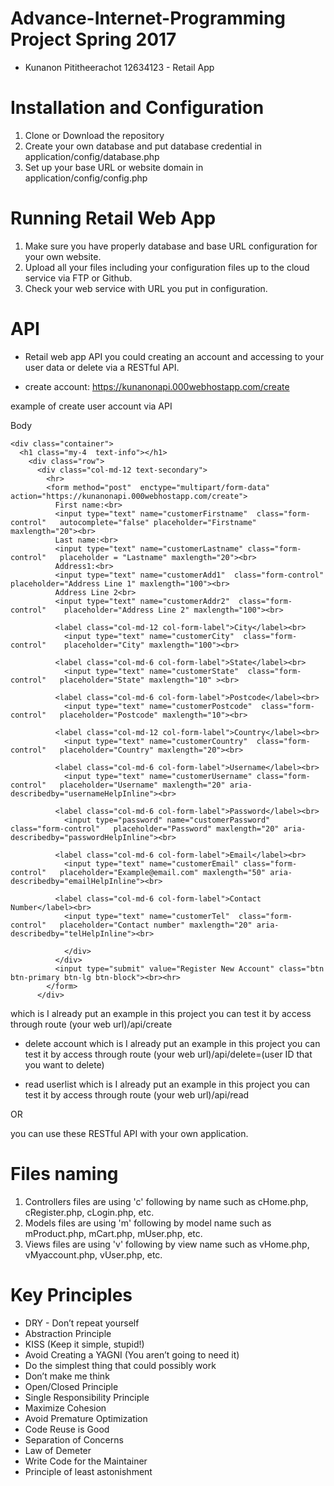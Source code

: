 # Advance-Internet-Programming Project Spring 2017
- Kunanon Pititheerachot 12634123 - Retail App

# Installation and Configuration

  1. Clone or Download the repository
  2. Create your own database and put database credential in application/config/database.php
  3. Set up your base URL or website domain in application/config/config.php

# Running Retail Web App

  1. Make sure you have properly database and base URL configuration for your own website.
  2. Upload all your files including your configuration files up to the cloud service via FTP or Github.
  3. Check your web service with URL you put in configuration.

# API

 - Retail web app API you could creating an account and accessing to your user data or delete via a RESTful API.

 - create account:
  https://kunanonapi.000webhostapp.com/create

 example of create user account via API

 Body
 <!-- body -->
    <div class="container">
      <h1 class="my-4  text-info"></h1>
        <div class="row">
          <div class="col-md-12 text-secondary">
            <hr>
            <form method="post"  enctype="multipart/form-data" action="https://kunanonapi.000webhostapp.com/create">
              First name:<br>
              <input type="text" name="customerFirstname"  class="form-control"   autocomplete="false" placeholder="Firstname" maxlength="20"><br>
              Last name:<br>
              <input type="text" name="customerLastname" class="form-control"   placeholder = "Lastname" maxlength="20"><br>
              Address1:<br>
              <input type="text" name="customerAdd1"  class="form-control"    placeholder="Address Line 1" maxlength="100"><br>
              Address Line 2<br>
              <input type="text" name="customerAddr2"  class="form-control"    placeholder="Address Line 2" maxlength="100"><br>

              <label class="col-md-12 col-form-label">City</label><br>
                <input type="text" name="customerCity"  class="form-control"    placeholder="City" maxlength="100"><br>

              <label class="col-md-6 col-form-label">State</label><br>
                <input type="text" name="customerState"  class="form-control"   placeholder="State" maxlength="10" ><br>

              <label class="col-md-6 col-form-label">Postcode</label><br>
                <input type="text" name="customerPostcode"  class="form-control"   placeholder="Postcode" maxlength="10"><br>

              <label class="col-md-12 col-form-label">Country</label><br>
                <input type="text" name="customerCountry"  class="form-control"   placeholder="Country" maxlength="20"><br>

              <label class="col-md-6 col-form-label">Username</label><br>
                <input type="text" name="customerUsername" class="form-control"   placeholder="Username" maxlength="20" aria-describedby="usernameHelpInline"><br>

              <label class="col-md-6 col-form-label">Password</label><br>
                <input type="password" name="customerPassword"  class="form-control"   placeholder="Password" maxlength="20" aria-describedby="passwordHelpInline"><br>

              <label class="col-md-6 col-form-label">Email</label><br>
                <input type="text" name="customerEmail" class="form-control"   placeholder="Example@email.com" maxlength="50" aria-describedby="emailHelpInline"><br>

              <label class="col-md-6 col-form-label">Contact Number</label><br>
                <input type="text" name="customerTel"  class="form-control"   placeholder="Contact number" maxlength="20" aria-describedby="telHelpInline"><br>

                </div>
              </div>
              <input type="submit" value="Register New Account" class="btn btn-primary btn-lg btn-block"><br><hr>
            </form>
          </div>
<!-- end of body -->

  which is I already put an example in this project you can test it by access through route (your web url)/api/create

  - delete account
  which is I already put an example in this project you can test it by access through route (your web url)/api/delete=(user ID that you want to delete)

  - read userlist
  which is I already put an example in this project you can test it by access through route (your web url)/api/read

  OR

  you can use these RESTful API with your own application.


# Files naming

  1. Controllers files are using 'c' following by name such as cHome.php, cRegister.php, cLogin.php, etc.
  2. Models files are using 'm' following by model name such as mProduct.php, mCart.php, mUser.php, etc.
  3. Views files are using 'v' following by view name such as vHome.php, vMyaccount.php, vUser.php, etc.


# Key Principles

* DRY - Don’t repeat yourself
* Abstraction Principle
* KISS (Keep it simple, stupid!)
* Avoid Creating a YAGNI (You aren’t going to need it)
* Do the simplest thing that could possibly work
* Don’t make me think
* Open/Closed Principle
* Single Responsibility Principle
* Maximize Cohesion
* Avoid Premature Optimization
*	Code Reuse is Good
*	Separation of Concerns
* Law of Demeter
* Write Code for the Maintainer
* Principle of least astonishment

###

